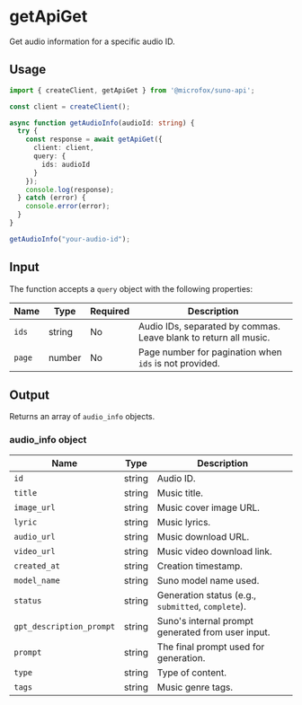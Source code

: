 # getApiGet

Get audio information for a specific audio ID.

## Usage

```typescript
import { createClient, getApiGet } from '@microfox/suno-api';

const client = createClient();

async function getAudioInfo(audioId: string) {
  try {
    const response = await getApiGet({
      client: client,
      query: {
        ids: audioId
      }
    });
    console.log(response);
  } catch (error) {
    console.error(error);
  }
}

getAudioInfo("your-audio-id");
```

## Input

The function accepts a `query` object with the following properties:

| Name   | Type   | Required | Description                                                               |
| ------ | ------ | -------- | ------------------------------------------------------------------------- |
| `ids`  | string | No       | Audio IDs, separated by commas. Leave blank to return all music.          |
| `page` | number | No       | Page number for pagination when `ids` is not provided.                    |

## Output

Returns an array of `audio_info` objects.

### audio_info object

| Name                   | Type   | Description                                                                                              |
| ---------------------- | ------ | -------------------------------------------------------------------------------------------------------- |
| `id`                   | string | Audio ID.                                                                                                |
| `title`                | string | Music title.                                                                                             |
| `image_url`            | string | Music cover image URL.                                                                                   |
| `lyric`                | string | Music lyrics.                                                                                            |
| `audio_url`            | string | Music download URL.                                                                                      |
| `video_url`            | string | Music video download link.                                                                               |
| `created_at`           | string | Creation timestamp.                                                                                      |
| `model_name`           | string | Suno model name used.                                                                                    |
| `status`               | string | Generation status (e.g., `submitted`, `complete`).                                                       |
| `gpt_description_prompt`| string | Suno's internal prompt generated from user input.                                                        |
| `prompt`               | string | The final prompt used for generation.                                                                    |
| `type`                 | string | Type of content.                                                                                         |
| `tags`                 | string | Music genre tags.                                                                                        | 